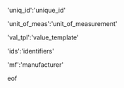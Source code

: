 'uniq_id':'unique_id'

'unit_of_meas':'unit_of_measurement'

'val_tpl':'value_template'

'ids':'identifiers'

'mf':'manufacturer'

eof
